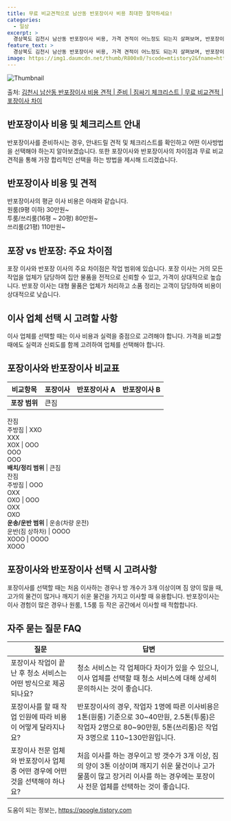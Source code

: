 ```yaml
---
title: 무료 비교견적으로 남산동 반포장이사 비용 최대한 절약하세요!
categories:
  - 일상
excerpt: >
  경상북도 김천시 남산동 반포장이사 비용, 가격 견적이 어느정도 되는지 살펴보며, 반포장이사를 준비함에 있어 짐싸기 준비 체크리스트가 무엇인지 보겠습니다. 마지막으로 포장이사와 차이점을 통해 무료 비교견적으로 어떤 것이 더 합리적인 선택인지 공유 드립니다.김천시 남산동 포장이사 견적 샘플 보기 👈 클릭김천시 남산동 포장이사 가격 살펴보기 👈 클릭김천시 남산동 반포장이사 평균 이사 비용평수김천시 남산동 평균 이사 비용원룸 이사9평 이하 (1톤)30만원~투룸/쓰리룸 이사16평 ~ 20평 (2.5톤)80만원~쓰리룸 이사21평 (5톤) ~110만원~우리집 무료 이사견적 받기 👈 클릭포장 vs 반포장: 주요 차이점포장과 반포장의 주요 차이점은 작업 범위에 있습니다.포장 이사: 거의 모든 작업을 업체가 담당하여..
feature_text: >
  경상북도 김천시 남산동 반포장이사 비용, 가격 견적이 어느정도 되는지 살펴보며, 반포장이사를 준비함에 있어 짐싸기 준비 체크리스트가 무엇인지 보겠습니다. 마지막으로 포장이사와 차이점을 통해 무료 비교견적으로 어떤 것이 더 합리적인 선택인지 공유 드립니다.김천시 남산동 포장이사 견적 샘플 보기 👈 클릭김천시 남산동 포장이사 가격 살펴보기 👈 클릭김천시 남산동 반포장이사 평균 이사 비용평수김천시 남산동 평균 이사 비용원룸 이사9평 이하 (1톤)30만원~투룸/쓰리룸 이사16평 ~ 20평 (2.5톤)80만원~쓰리룸 이사21평 (5톤) ~110만원~우리집 무료 이사견적 받기 👈 클릭포장 vs 반포장: 주요 차이점포장과 반포장의 주요 차이점은 작업 범위에 있습니다.포장 이사: 거의 모든 작업을 업체가 담당하여..
image: https://img1.daumcdn.net/thumb/R800x0/?scode=mtistory2&fname=https%3A%2F%2Fblog.kakaocdn.net%2Fdn%2FdoH0l9%2FbtsHaSUYYdM%2F7GH02GPkBfkILMm9WZrnB1%2Fimg.webp
---
```


![Thumbnail](https://img1.daumcdn.net/thumb/R800x0/?scode=mtistory2&fname=https%3A%2F%2Fblog.kakaocdn.net%2Fdn%2FdoH0l9%2FbtsHaSUYYdM%2F7GH02GPkBfkILMm9WZrnB1%2Fimg.webp)

<p>출처: <a href="https://qoogle.tistory.com/9434" rel="dofollow">김천시 남산동 반포장이사 비용 견적 | 준비 | 짐싸기 체크리스트 | 무료 비교견적 | 포장이사 차이</a> </p>

## 반포장이사 비용 및 체크리스트 안내

반포장이사를 준비하시는 경우, 안내드릴 견적 및 체크리스트를 확인하고 어떤 이사방법을 선택해야 하는지 알아보겠습니다. 또한 포장이사와
반포장이사의 차이점과 무료 비교 견적을 통해 가장 합리적인 선택을 하는 방법을 제시해 드리겠습니다.

## 반포장이사 비용 및 견적

반포장이사의 평균 이사 비용은 아래와 같습니다.  
원룸(9평 이하) 30만원~  
투룸/쓰리룸(16평 ~ 20평) 80만원~  
쓰리룸(21평) 110만원~

## 포장 vs 반포장: 주요 차이점

포장 이사와 반포장 이사의 주요 차이점은 작업 범위에 있습니다. 포장 이사는 거의 모든 작업을 업체가 담당하여 집안 물품을 전적으로 신뢰할
수 있고, 가격이 상대적으로 높습니다. 반포장 이사는 대형 물품은 업체가 처리하고 소품 정리는 고객이 담당하여 비용이 상대적으로 낮습니다.

## 이사 업체 선택 시 고려할 사항

이사 업체를 선택할 때는 이사 비용과 실력을 중점으로 고려해야 합니다. 가격을 비교할 때에도 실력과 신뢰도를 함께 고려하여 업체를 선택해야
합니다.

## 포장이사와 반포장이사 비교표

**비교항목** | **포장이사** | **반포장이사 A** | **반포장이사 B**  
---|---|---|---  
**포장 범위** | 큰짐  
잔짐  
주방짐 | XXO  
XXX  
XOX | OOO  
OOO  
OOO  
**배치/정리 범위** | 큰짐  
잔짐  
주방짐 | OOO  
OXX  
OXO | OOO  
OXX  
OXO  
**운송/운반 범위** | 운송(차량 운전)  
운반(짐 상하차) | OOOO  
XOOO | OOOO  
XOOO  
  
## 포장이사와 반포장이사 선택 시 고려사항

포장이사를 선택할 때는 처음 이사하는 경우나 방 개수가 3개 이상이며 짐 양이 많을 때, 고가의 물건이 많거나 깨지기 쉬운 물건을 가지고
이사할 때 유용합니다. 반포장이사는 이사 경험이 많은 경우나 원룸, 1.5룸 등 작은 공간에서 이사할 때 적합합니다.

## 자주 묻는 질문 FAQ

**질문** | **답변**  
---|---  
포장이사 작업이 끝난 후 청소 서비스는 어떤 방식으로 제공되나요? | 청소 서비스는 각 업체마다 차이가 있을 수 있으니, 이사 업체를 선택할 때 청소 서비스에 대해 상세히 문의하시는 것이 좋습니다.  
포장이사를 할 때 작업 인원에 따라 비용이 어떻게 달라지나요? | 반포장이사의 경우, 작업자 1명에 따른 이사비용은 1톤(원룸) 기준으로 30~40만원, 2.5톤(투룸)은 작업자 2명으로 80~90만원, 5톤(쓰리룸)은 작업자 3명으로 110~130만원입니다.  
포장이사 전문 업체와 반포장이사 업체 중 어떤 경우에 어떤 것을 선택해야 하나요? | 처음 이사를 하는 경우이고 방 갯수가 3개 이상, 짐의 양이 3톤 이상이며 깨지기 쉬운 물건이나 고가 물품이 많고 장거리 이사를 하는 경우에는 포장이사 전문 업체를 선택하는 것이 좋습니다.

 

도움이 되는 정보는, <a href="https://qoogle.tistory.com" rel="dofollow">https://qoogle.tistory.com</a>


